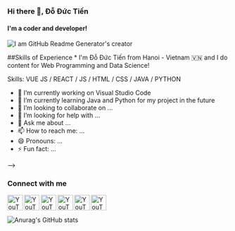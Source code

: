 ### Hi there 👋, Đỗ Đức Tiến
#### I'm a coder and developer!
![I am GitHub Readme Generator's creator](https://arturssmirnovs.github.io/github-profile-readme-generator/images/banner.png)

##Skills of Experience 
* 
I'm Đỗ Đức Tiến from Hanoi - Vietnam 🇻🇳 and I do content for Web Programming and Data Science!

Skills: VUE JS / REACT / JS / HTML / CSS / JAVA / PYTHON

- 🔭 I’m currently working on Visual Studio Code
- 🌱 I’m currently learning Java and Python for my project in the future
- 👯 I’m looking to collaborate on ...
- 🤔 I’m looking for help with ...
- 💬 Ask me about ...
- 📫 How to reach me: ...
- 😄 Pronouns: ...
- ⚡ Fun fact: ...

-->
### Connect with me
<img align="left" alt="YouTube" width="35px" src="https://user-images.githubusercontent.com/73741677/168469494-241016c1-5a9a-44f2-9101-a58d878f3f31.png"/>
<img align="left" alt="YouTube" width="35px" src="https://user-images.githubusercontent.com/73741677/168469719-59a59aa9-99eb-4954-ac74-8ff8416831d2.png"/>
<img align="left" alt="YouTube" width="35px" src="https://user-images.githubusercontent.com/73741677/168469761-6b1e13f9-ff79-4459-a411-95e94e6864dd.png"/>
<img align="left" alt="YouTube" width="35px" src="https://user-images.githubusercontent.com/73741677/168469802-5f836b94-32bf-4ed2-b628-919444452849.png"/>
<img align="left" alt="YouTube" width="35px" src="https://user-images.githubusercontent.com/73741677/168469827-42c7136e-3d44-4245-a5e3-81960f7cf136.png"/>
<img align="left" alt="YouTube" width="35px" src="https://user-images.githubusercontent.com/73741677/168469839-af0ce893-4e1b-424c-87b4-b840be618006.png"/>

<br />
<br />

![Anurag's GitHub stats](https://github-readme-stats.vercel.app/api?username=outlook1227&show_icons=true&theme=dark)
